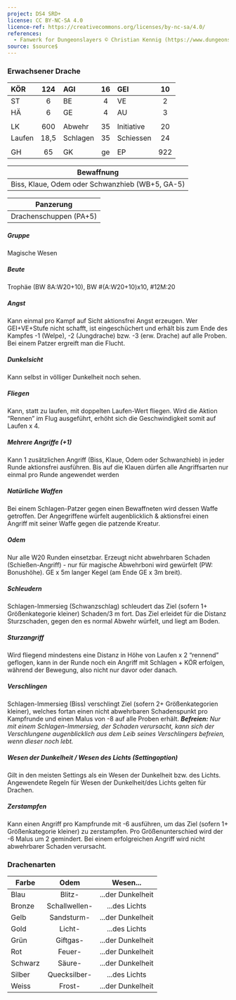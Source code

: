 ```yaml
---
project: DS4 SRD+
license: CC BY-NC-SA 4.0
licence-ref: https://creativecommons.org/licenses/by-nc-sa/4.0/
references: 
  - Fanwerk for Dungeonslayers © Christian Kennig (https://www.dungeonslayers.net/)
source: $source$
---
```


### Erwachsener Drache

| KÖR    | 124  | AGI      | 16  | GEI        | 10  |
| :----- | :--: | :------- | :-: | :--------- | :-: |
| ST     |  6   | BE       |  4  | VE         |  2  |
| HÄ     |  6   | GE       |  4  | AU         |  3  |
|        |      |          |     |            |     |
| LK     | 600  | Abwehr   | 35  | Initiative | 20  |
| Laufen | 18,5 | Schlagen | 35  | Schiessen  | 24  |
|        |      |          |     |            |     |
| GH     |  65  | GK       | ge  | EP         | 922 |

|                   Bewaffnung                    |
| :---------------------------------------------: |
| Biss, Klaue, Odem oder Schwanzhieb (WB+5, GA-5) |

|       Panzerung        |
| :--------------------: |
| Drachenschuppen (PA+5) |

##### Gruppe

Magische Wesen

##### Beute

Trophäe (BW 8A:W20+10), BW #(A:W20+10)x10, #12M:20

##### Angst

Kann einmal pro Kampf auf Sicht aktionsfrei Angst erzeugen. Wer GEI+VE+Stufe nicht schafft, ist eingeschüchert und erhält bis zum Ende des Kampfes -1 (Welpe), -2 (Jungdrache) bzw. -3 (erw. Drache) auf alle Proben. Bei einem Patzer ergreift man die Flucht.

##### Dunkelsicht

Kann selbst in völliger Dunkelheit noch sehen.

##### Fliegen

Kann, statt zu laufen, mit doppelten Laufen-Wert fliegen. Wird die Aktion “Rennen” im Flug ausgeführt, erhöht sich die Geschwindigkeit somit auf Laufen x 4.

##### Mehrere Angriffe (+1)

Kann 1 zusätzlichen Angriff (Biss, Klaue, Odem oder Schwanzhieb) in jeder Runde aktionsfrei ausführen. Bis auf die Klauen dürfen alle Angriffsarten nur einmal pro Runde angewendet werden

##### Natürliche Waffen

Bei einem Schlagen-Patzer gegen einen Bewaffneten wird dessen Waffe getroffen. Der Angegriffene würfelt augenblicklich & aktionsfrei einen Angriff mit seiner Waffe gegen die patzende Kreatur.

##### Odem

Nur alle W20 Runden einsetzbar. Erzeugt nicht abwehrbaren Schaden (Schießen-Angriff) - nur für magische Abwehrboni wird gewürfelt (PW: Bonushöhe). GE x 5m langer Kegel (am Ende GE x 3m breit).

##### Schleudern

Schlagen-Immersieg (Schwanzschlag) schleudert das Ziel (sofern 1+ Größenkategorie kleiner) Schaden/3 m fort. Das Ziel erleidet für die Distanz Sturzschaden, gegen den es normal Abwehr würfelt, und liegt am Boden.

##### Sturzangriff

Wird fliegend mindestens eine Distanz in Höhe von Laufen x 2 “rennend” geflogen, kann in der Runde noch ein Angriff mit Schlagen + KÖR erfolgen, während der Bewegung, also nicht nur davor oder danach.

##### Verschlingen

Schlagen-Immersieg (Biss) verschlingt Ziel (sofern 2+ Größenkategorien kleiner), welches fortan einen nicht abwehrbaren Schadenspunkt pro Kampfrunde und einen Malus von -8 auf alle Proben erhält. **_Befreien:_** _Nur mit einem Schlagen-Immersieg, der Schaden verursacht, kann sich der Verschlungene augenblicklich aus dem Leib seines Verschlingers befreien, wenn dieser noch lebt._

##### Wesen der Dunkelheit / Wesen des Lichts (Settingoption)

Gilt in den meisten Settings als ein Wesen der Dunkelheit bzw. des Lichts. Angewendete Regeln für Wesen der Dunkelheit/des Lichts gelten für Drachen.

##### Zerstampfen

Kann einen Angriff pro Kampfrunde mit -6 ausführen, um das Ziel (sofern 1+ Größenkategorie kleiner) zu zerstampfen. Pro Größenunterschied wird der -6 Malus um 2 gemindert. Bei einem erfolgreichen Angriff wird nicht abwehrbarer Schaden verursacht.

### Drachenarten

| Farbe   |     Odem      |     Wesen...      |
| ------- | :-----------: | :---------------: |
| Blau    |    Blitz-     | ...der Dunkelheit |
| Bronze  | Schallwellen- |   ...des Lichts   |
| Gelb    |  Sandsturm-   | ...der Dunkelheit |
| Gold    |    Licht-     |   ...des Lichts   |
| Grün    |   Giftgas-    | ...der Dunkelheit |
| Rot     |    Feuer-     | ...der Dunkelheit |
| Schwarz |    Säure-     | ...der Dunkelheit |
| Silber  | Quecksilber-  |   ...des Lichts   |
| Weiss   |    Frost-     | ...der Dunkelheit |
